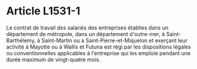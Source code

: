 # Article L1531-1

Le contrat de travail des salariés des entreprises établies dans un département de métropole, dans un département d'outre-mer, à Saint-Barthélemy, à Saint-Martin ou à Saint-Pierre-et-Miquelon et exerçant leur activité à Mayotte ou à Wallis et Futuna est régi par les dispositions légales ou conventionnelles applicables à l'entreprise qui les emploie pendant une durée maximum de vingt-quatre mois.
